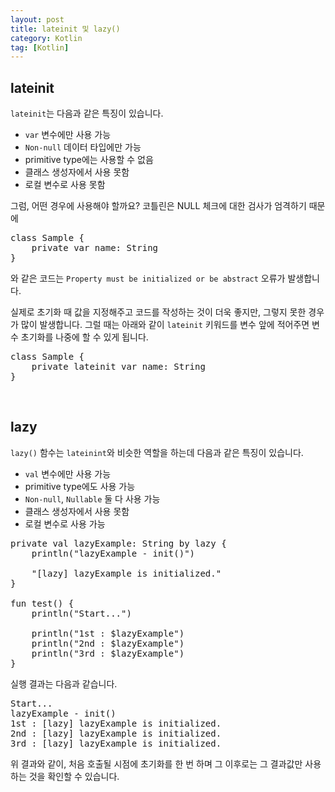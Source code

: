 ```yaml
---
layout: post
title: lateinit 및 lazy()
category: Kotlin
tag: [Kotlin]
---
```


## lateinit

`lateinit`는 다음과 같은 특징이 있습니다.

* `var` 변수에만 사용 가능
* `Non-null` 데이터 타입에만 가능
* primitive type에는 사용할 수 없음
* 클래스 생성자에서 사용 못함
* 로컬 변수로 사용 못함

그럼, 어떤 경우에 사용해야 할까요? 코틀린은 NULL 체크에 대한 검사가 엄격하기 때문에 

<pre class="prettyprint">
class Sample {
    private var name: String
}
</pre>

와 같은 코드는 `Property must be initialized or be abstract` 오류가 발생합니다. 

실제로 초기화 때 값을 지정해주고 코드를 작성하는 것이 더욱 좋지만, 그렇지 못한 경우가 많이 발생합니다. 그럴 때는 아래와 같이 `lateinit` 키워드를 변수 앞에 적어주면 변수 초기화를 나중에 할 수 있게 됩니다.

<pre class="prettyprint">
class Sample {
    private lateinit var name: String
}
</pre>

<br>

## lazy 

`lazy()` 함수는 `lateinint`와 비슷한 역할을 하는데 다음과 같은 특징이 있습니다.

* `val` 변수에만 사용 가능
* primitive type에도 사용 가능
* `Non-null`, `Nullable` 둘 다 사용 가능
* 클래스 생성자에서 사용 못함
* 로컬 변수로 사용 가능

<pre class="prettyprint">
private val lazyExample: String by lazy {
    println("lazyExample - init()")

    "[lazy] lazyExample is initialized."
}

fun test() {
    println("Start...")

    println("1st : $lazyExample")
    println("2nd : $lazyExample")
    println("3rd : $lazyExample")
}
</pre>

실행 결과는 다음과 같습니다.

<pre class="prettyprint">
Start...
lazyExample - init()
1st : [lazy] lazyExample is initialized.
2nd : [lazy] lazyExample is initialized.
3rd : [lazy] lazyExample is initialized.
</pre>

위 결과와 같이, 처음 호출될 시점에 초기화를 한 번 하며 그 이후로는 그 결과값만 사용하는 것을 확인할 수 있습니다.
